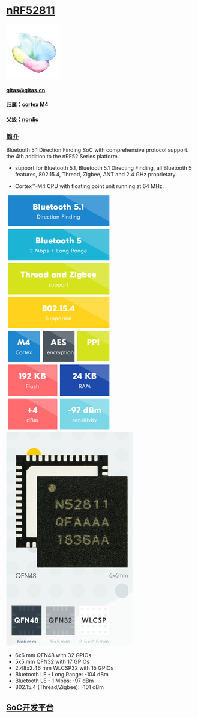 ﻿# [nRF52811](https://github.com/sochub/nRF52811) 
[![sites](SoC/qitas.png)](http://www.qitas.cn) 
####  qitas@qitas.cn
#### 归属：[cortex M4](https://github.com/sochub/CM4) 
#### 父级：[nordic](https://github.com/sochub/NRF52) 

### [简介](https://github.com/sochub/nRF52811/wiki)

Bluetooth 5.1 Direction Finding SoC with comprehensive protocol support. the 4th addition to the nRF52 Series platform.

* support for Bluetooth 5.1, Bluetooth 5.1 Directing Finding, all Bluetooth 5 features, 802.15.4, Thread, Zigbee, ANT and 2.4 GHz proprietary.

* Cortex™-M4 CPU with floating point unit running at 64 MHz. 

[![sites](SoC/item.png)](https://www.nordicsemi.com/Products/Low-power-short-range-wireless/nRF52811) 
[![sites](SoC/52811.png)](https://www.nordicsemi.com/Products/Low-power-short-range-wireless/nRF52811) 

* 6x6 mm QFN48 with 32 GPIOs
* 5x5 mm QFN32 with 17 GPIOs
* 2.48x2.46 mm WLCSP32 with 15 GPIOs
* Bluetooth LE - Long Range: 	-104 dBm
* Bluetooth LE - 1 Mbps:		-97 dBm
* 802.15.4 (Thread/Zigbee):	-101 dBm


##  [SoC开发平台](http://www.qitas.cn)  


